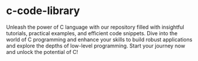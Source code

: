 # c-code-library
Unleash the power of C language with our repository filled with insightful tutorials, practical examples, and efficient code snippets. Dive into the world of C programming and enhance your skills to build robust applications and explore the depths of low-level programming. Start your journey now and unlock the potential of C!
